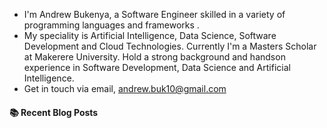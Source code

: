- I'm Andrew Bukenya, a Software Engineer skilled in a variety of programming languages and frameworks .
- My speciality is Artificial Intelligence, Data Science, Software Development and Cloud Technologies. Currently I'm a Masters Scholar at Makerere University. Hold a strong background and handson experience in Software Development, Data Science and Artificial Intelligence.
- Get in touch via email, andrew.buk10@gmail.com

#### :books: Recent Blog Posts
<!-- BLOGPOSTS:START -->
<!-- BLOGPOSTS:END -->

<!---
Andrkenya/Andrkenya is a ✨ special ✨ repository because its `README.md` (this file) appears on your GitHub profile.
You can click the Preview link to take a look at your changes.
--->
